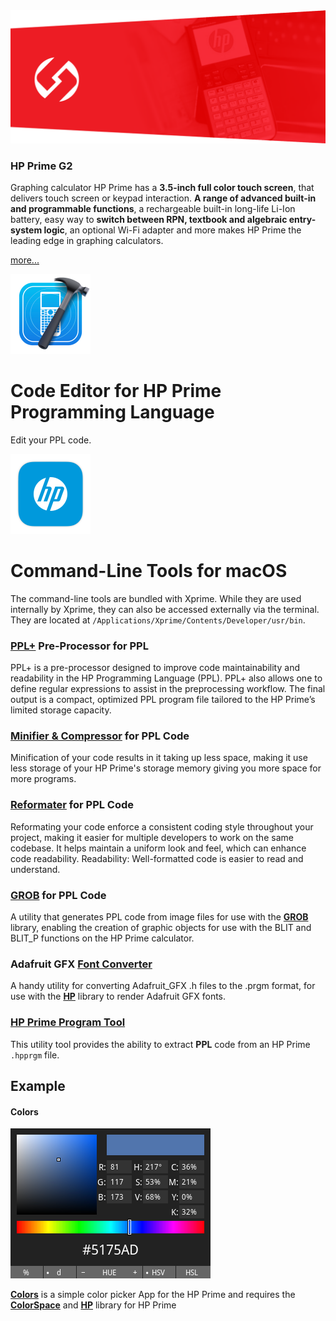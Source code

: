 <img src="https://raw.githubusercontent.com/Insoft-UK/PrimeSDK/main/assets/hp-prime.png" />

### HP Prime G2

Graphing calculator HP Prime has a **3.5-inch full color touch screen**, that delivers touch screen or keypad interaction. **A range of advanced built-in and programmable functions**, a rechargeable built-in long-life Li-Ion battery, easy way to **switch between RPN, textbook and algebraic entry-system logic**, an optional Wi-Fi adapter and more makes HP Prime the leading edge in graphing calculators.

<a href="https://www.moravia.education/en/id/72-hp-prime-g2">more...</a>

<img src="https://github.com/Insoft-UK/PrimeSDK/blob/main/Xprime/Xprime/Assets.xcassets/AppIcon.appiconset/256pt@2x.png?raw=true" width="128" />

# Code Editor for HP Prime Programming Language
Edit your PPL code.

<img src="https://raw.githubusercontent.com/Insoft-UK/PrimeSDK/main/assets/PrimeSDK.png" style="width: 128px" />

# Command-Line Tools for macOS
The command-line tools are bundled with Xprime. While they are used internally by Xprime, they can also be accessed externally via the terminal. They are located at `/Applications/Xprime/Contents/Developer/usr/bin`.

### <a href="https://github.com/Insoft-UK/PrimePlus/tree/main/README.md">PPL+</a> Pre-Processor for PPL
PPL+ is a pre-processor designed to improve code maintainability and readability in the HP Programming Language (PPL). PPL+ also allows one to define regular expressions to assist in the preprocessing workflow. The final output is a compact, optimized PPL program file tailored to the HP Prime’s limited storage capacity.

### <a href="https://github.com/Insoft-UK/PPL-Minifier/tree/main/README.md">Minifier & Compressor</a> for PPL Code
Minification of your code results in it taking up less space, making it use less storage of your HP Prime's storage memory giving you more space for more programs.

### <a href="https://github.com/Insoft-UK/PPL-Reformat/tree/main/README.md">Reformater</a> for PPL Code
Reformating your code enforce a consistent coding style throughout your project, making it easier for multiple developers to work on the same codebase. It helps maintain a uniform look and feel, which can enhance code readability. Readability: Well-formatted code is easier to read and understand.

### <a href="https://github.com/Insoft-UK/GROB/tree/main/README.md">GROB</a> for PPL Code
A utility that generates PPL code from image files for use with the **<a href="https://raw.githubusercontent.com/Insoft-UK/PrimeSDK/main/assets/hpprgm/GROB.hpprgm">GROB</a>** library, enabling the creation of graphic objects for use with the BLIT and BLIT_P functions on the HP Prime calculator.

### Adafruit GFX <a href="https://github.com/Insoft-UK/PrimeSDK/tree/main/Xprime/Tools/Font/README.md">Font Converter</a>
A handy utility for converting Adafruit_GFX .h files to the .prgm format, for use with the **<a href="https://raw.githubusercontent.com/Insoft-UK/PrimeSDK/main/assets/hpprgm/HP.hpprgm">HP</a>** library to render Adafruit GFX fonts.

### <a href="https://github.com/Insoft-UK/PrimeSDK/tree/main/Xprime/Tools/hpprgm/README.md">HP Prime Program Tool</a>
This utility tool provides the ability to extract **PPL** code from an HP Prime `.hpprgm` file.

## Example
#### Colors
<img src="https://raw.githubusercontent.com/Insoft-UK/PrimeSDK/main/assets/Colors.png" /></a>

**<a href="https://raw.githubusercontent.com/Insoft-UK/PrimeSDK/main/assets/hpprgm/Colors.hpprgm">Colors</a>** is a simple color picker App for the HP Prime and requires the **<a href="https://raw.githubusercontent.com/Insoft-UK/PrimeSDK/main/assets/hpprgm/ColorSpace.hpprgm">ColorSpace</a>** and **<a href="https://raw.githubusercontent.com/Insoft-UK/PrimeSDK/main/assets/hpprgm/HP.hpprgm">HP</a>** library for HP Prime
